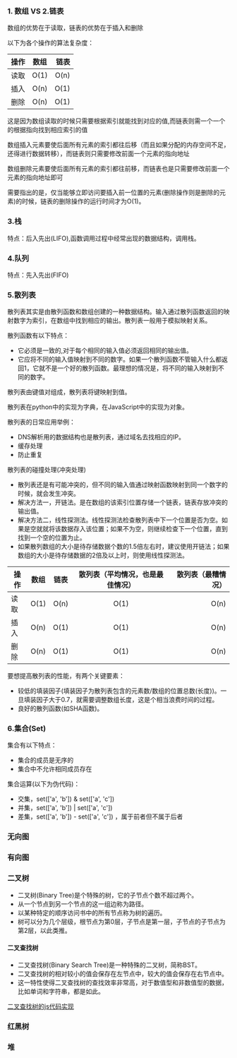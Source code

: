### 1. 数组 VS 2.链表

数组的优势在于读取，链表的优势在于插入和删除

以下为各个操作的算法复杂度：

操作|数组|链表
---|:--:|---:
读取|O(1)|O(n)
插入|O(n)|O(1)
删除|O(n)|O(1)

这是因为数组读取的时候只需要根据索引就能找到对应的值,而链表则需一个一个的根据指向找到相应索引的值

数组插入元素要使后面所有元素的索引都往后移（而且如果分配的内存空间不足，还得进行数据转移），而链表则只需要修改前面一个元素的指向地址

数组删除元素要使后面所有元素的索引都往前移，而链表也是只需要修改前面一个元素的指向地址即可

需要指出的是，仅当能够立即访问要插入前一位置的元素(删除操作则是删除的元素)的时候，链表的删除操作的运行时间才为O(1)。

### 3.栈

特点：后入先出(LIFO),函数调用过程中经常出现的数据结构，调用栈。

### 4.队列

特点：先入先出(FIFO)

### 5.散列表

散列表其实是由散列函数和数组创建的一种数据结构。输入通过散列函数返回的映射数字为索引，在数组中找到相应的输出。散列表一般用于模拟映射关系。

散列函数有以下特点：

* 它必须是一致的,对于每个相同的输入值必须返回相同的输出值。
* 它应将不同的输入值映射到不同的数字。如果一个散列函数不管输入什么都返回1，它就不是一个好的散列函数。最理想的情况是，将不同的输入映射到不同的数字。


散列表由键值对组成，散列表将键映射到值。

散列表在python中的实现为字典，在JavaScript中的实现为对象。

散列表的日常应用举例：

* DNS解析用的数据结构也是散列表，通过域名去找相应的IP。
* 缓存处理
* 防止重复


散列表的碰撞处理(冲突处理)

* 散列表还是有可能冲突的，但不同的输入值通过映射函数映射到同一个数字的时候，就会发生冲突。
* 解决方法一，开链法。是在数组的该索引位置存储一个链表，链表存放冲突的输出值。
* 解决方法二，线性探测法。线性探测法检查散列表中下一个位置是否为空。如果是空就就将该数据存入该位置；如果不为空，则继续检查下一个位置，直到找到一个空的位置为止。
* 如果散列数组的大小是待存储数据个数的1.5倍左右时，建议使用开链法；如果数组的大小是待存储数据的2倍及以上时，则使用线性探测法。

操作|数组|链表|散列表（平均情况，也是最佳情况）|散列表（最糟情况）
---|:--:|:--:|:--:|---:
读取|O(1)|O(n)|O(1)|O(n)
插入|O(n)|O(1)|O(1)|O(n)
删除|O(n)|O(1)|O(1)|O(n)


要想提高散列表的性能，有两个关键要素：

* 较低的填装因子(填装因子为散列表包含的元素数/数组的位置总数(长度))。一旦填装因子大于0.7，就需要调整数组长度，这是个相当浪费时间的过程。
* 良好的散列函数(如SHA函数)。

### 6.集合(Set)

集合有以下特点：

* 集合的成员是无序的
* 集合中不允许相同成员存在

集合运算(以下为伪代码)：

* 交集，set(['a', 'b']) & set(['a', 'c']) 
* 并集，set(['a', 'b']) | set(['a', 'c']) 
* 差集，set(['a', 'b']) - set(['a', 'c']) ，属于前者但不属于后者

### 无向图


### 有向图


### 二叉树

* 二叉树(Binary Tree)是个特殊的树，它的子节点个数不超过两个。
* 从一个节点到另一个节点的这一组边称为路径。
* 以某种特定的顺序访问书中的所有节点称为树的遍历。
* 树可以分为几个层级，根节点为第0层，子节点是第一层，子节点的子节点为第2层，以此类推。

#### 二叉查找树

* 二叉查找树(Binary Search Tree)是一种特殊的二叉树，简称BST。
* 二叉查找树的相对较小的值会保存在左节点中，较大的值会保存在右节点中。
* 这一特性使得二叉查找树的查找效率非常高，对于数值型和非数值型的数据，比如单词和字符串，都是如此。

[二叉查找树的js代码实现](https://github.com/herofei/Data-structure-ALgorithims-with-Js/blob/master/Data-Structure/BST.js)

### 红黑树


### 堆